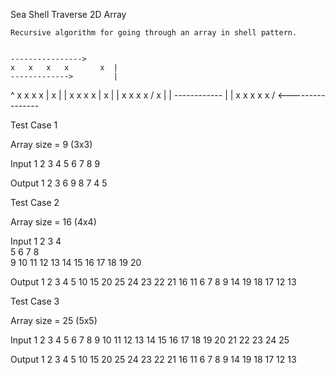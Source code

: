 Sea Shell Traverse 2D Array



	Recursive algorithm for going through an array in shell pattern. 


	---------------->
	x	x	x	x		x  |
	------------->		   |				
  ^ x	x	x	x	|	x  |
  | x	x	x	x	|	x  |
  | x	x	x	x	\/  x  |
  |		------------	   |
  | x	x	x	x		x \/
	<----------------
	
	
	



Test Case 1


Array size = 9 (3x3)

Input
1 2 3
4 5 6
7 8 9
	
Output
1 2 3 6 9 8 7 4 5







Test Case 2


Array size = 16 (4x4)

Input
 1  2  3  4  
 5  6  7  8  
 9 10 11 12
13 14 15 16 
17 18 19 20 
	
Output
1 2 3 4 5 10 15 20 25 24 23 22 21 16 11 6 7 8 9 14 19 18 17 12 13






Test Case 3


Array size = 25 (5x5)

Input
 1  2  3  4  5
 6  7  8  9 10
11 12 13 14 15
16 17 18 19 20 
21 22 23 24 25
	
Output
1 2 3 4 5 10 15 20 25 24 23 22 21 16 11 6 7 8 9 14 19 18 17 12 13

